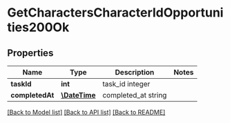 # GetCharactersCharacterIdOpportunities200Ok

## Properties
Name | Type | Description | Notes
------------ | ------------- | ------------- | -------------
**taskId** | **int** | task_id integer | 
**completedAt** | [**\DateTime**](\DateTime.md) | completed_at string | 

[[Back to Model list]](../README.md#documentation-for-models) [[Back to API list]](../README.md#documentation-for-api-endpoints) [[Back to README]](../README.md)


